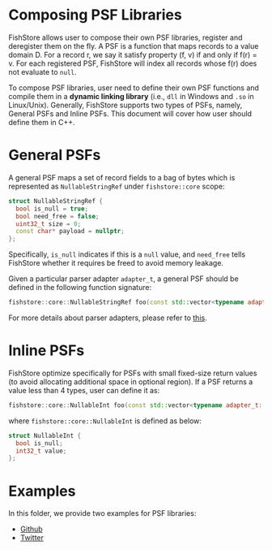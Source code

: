 # Composing PSF Libraries

FishStore allows user to compose their own PSF libraries, register and deregister them on the fly. A PSF is a function that maps records to a value domain D. For a record r, we say it satisfy property (f, v) if and only if f(r) = v. For each registered PSF, FishStore will index all records whose f(r) does not evaluate to `null`.

To compose PSF libraries, user need to define their own PSF functions and compile them in a **dynamic linking library** (i.e., `dll` in Windows and `.so` in Linux/Unix). Generally, FishStore supports two types of PSFs, namely, General PSFs and Inline PSFs. This document will cover how user should define them in C++.

# General PSFs
A general PSF maps a set of record fields to a bag of bytes which is represented  as `NullableStringRef` under `fishstore::core` scope:

```cpp
struct NullableStringRef {
  bool is_null = true;
  bool need_free = false;
  uint32_t size = 0;
  const char* payload = nullptr;
};
```
Specifically, `is_null` indicates if this is a `null` value, and `need_free` tells FishStore whether it requires be freed to avoid memory leakage.

Given a particular parser adapter `adapter_t`, a general PSF should be defined in the following function signature:

```cpp
fishstore::core::NullableStringRef foo(const std::vector<typename adapter_t::field_t>& fields)}
```

For more details about parser adapters, please refer to [this](../adapter_examples/README.md).

# Inline PSFs
FishStore optimize specifically for PSFs with small fixed-size return values (to avoid allocating additional space in optional region). If a PSF returns a value less than 4 types, user can define it as:

```cpp
fishstore::core::NullableInt foo(const std::vector<typename adapter_t::field_t>& fields)}
```

where `fishstore::core::NullableInt` is defined as below:

```cpp
struct NullableInt {
  bool is_null;
  int32_t value;
};
```

# Examples
In this folder, we provide two examples for PSF libraries:
- [Github](github_lib.cc)
- [Twitter](twitter_lib.cc)
